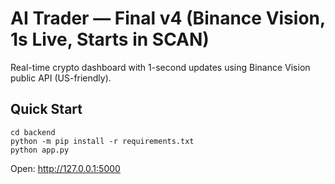 # AI Trader — Final v4 (Binance Vision, 1s Live, Starts in SCAN)

Real-time crypto dashboard with 1-second updates using Binance Vision public API (US-friendly).

## Quick Start
```
cd backend
python -m pip install -r requirements.txt
python app.py
```
Open: http://127.0.0.1:5000
